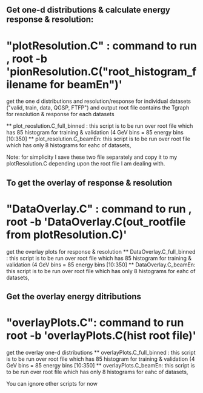 ## Get one-d distributions & calculate energy response & resolution:
# "plotResolution.C" : command to run , root -b 'pionResolution.C("root_histogram_filename for beamEn")'
get the one d distributions and resolution/response for individual datasets ("valid, train, data, QGSP, FTFP") and output root file contains the Tgraph for resolution & response for each datasets

** plot_reoslution.C_full_binned : this script is to be run over root file which has 85 histogram for training & validation (4 GeV bins = 85 energy bins [10:350]
** plot_resolution.C_beamEn: this script is to be run over root file which has only 8 histograms for eahc of datasets, 

Note: for simplicity I save these two file separately and copy it to my plotResolution.C depending upon the root file I am dealing with.

## To get the overlay of response & resolution
# "DataOverlay.C" : command to run ,   root -b 'DataOverlay.C(out_rootfile from plotResolution.C)'
get the overlay plots for response & resolution
** DataOverlay.C_full_binned : this script is to be run over root file which has 85 histogram for training & validation (4 GeV bins = 85 energy bins [10:350]
** DataOverlay.C_beamEn: this script is to be run over root file which has only 8 histograms for eahc of datasets, 

## Get the overlay energy ditributions
# "overlayPlots.C": command to run root -b 'overlayPlots.C(hist root file)'
get the overlay one-d distributions
** overlayPlots.C_full_binned : this script is to be run over root file which has 85 histogram for training & validation (4 GeV bins = 85 energy bins [10:350]
** overlayPlots.C_beamEn: this script is to be run over root file which has only 8 histograms for eahc of datasets, 

You can ignore other scripts for now
